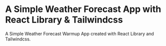 # A Simple Weather Forecast App with React Library & Tailwindcss

A Simple Weather Forecast Warmup App created with React Library and Tailwindcss.